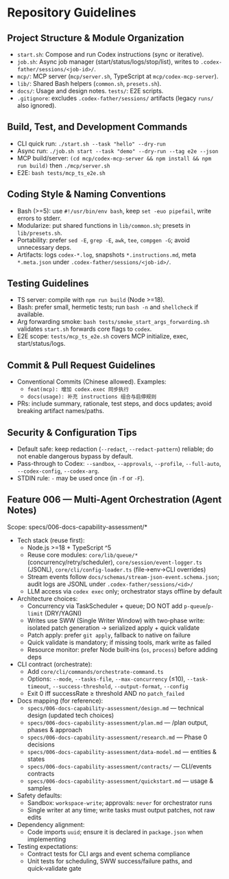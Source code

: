 # Repository Guidelines

## Project Structure & Module Organization

- `start.sh`: Compose and run Codex instructions (sync or iterative).
- `job.sh`: Async job manager (start/status/logs/stop/list), writes to
  `.codex-father/sessions/<job-id>/`.
- `mcp/`: MCP server (`mcp/server.sh`, TypeScript at `mcp/codex-mcp-server`).
- `lib/`: Shared Bash helpers (`common.sh`, `presets.sh`).
- `docs/`: Usage and design notes. `tests/`: E2E scripts.
- `.gitignore`: excludes `.codex-father/sessions/` artifacts (legacy `runs/`
  also ignored).

## Build, Test, and Development Commands

- CLI quick run: `./start.sh --task "hello" --dry-run`
- Async run: `./job.sh start --task "demo" --dry-run --tag e2e --json`
- MCP build/server: `(cd mcp/codex-mcp-server && npm install && npm run build)`
  then `./mcp/server.sh`
- E2E: `bash tests/mcp_ts_e2e.sh`

## Coding Style & Naming Conventions

- Bash (>=5): use `#!/usr/bin/env bash`, keep `set -euo pipefail`, write errors
  to stderr.
- Modularize: put shared functions in `lib/common.sh`; presets in
  `lib/presets.sh`.
- Portability: prefer `sed -E`, `grep -E`, `awk`, `tee`, `compgen -G`; avoid
  unnecessary deps.
- Artifacts: logs `codex-*.log`, snapshots `*.instructions.md`, meta
  `*.meta.json` under `.codex-father/sessions/<job-id>/`.

## Testing Guidelines

- TS server: compile with `npm run build` (Node >=18).
- Bash: prefer small, hermetic tests; run `bash -n` and `shellcheck` if
  available.
- Arg forwarding smoke: `bash tests/smoke_start_args_forwarding.sh` validates
  `start.sh` forwards core flags to `codex`.
- E2E scope: `tests/mcp_ts_e2e.sh` covers MCP initialize, exec,
  start/status/logs.

## Commit & Pull Request Guidelines

- Conventional Commits (Chinese allowed). Examples:
  - `feat(mcp): 增加 codex.exec 同步执行`
  - `docs(usage): 补充 instructions 组合与启停规则`
- PRs: include summary, rationale, test steps, and docs updates; avoid breaking
  artifact names/paths.

## Security & Configuration Tips

- Default safe: keep redaction (`--redact`, `--redact-pattern`) reliable; do not
  enable dangerous bypass by default.
- Pass-through to Codex: `--sandbox`, `--approvals`, `--profile`, `--full-auto`,
  `--codex-config`, `--codex-arg`.
- STDIN rule: `-` may be used once (in `-f` or `-F`).

## Feature 006 — Multi‑Agent Orchestration (Agent Notes)

Scope: specs/006-docs-capability-assessment/\*

- Tech stack (reuse first):
  - Node.js >=18 + TypeScript ^5
  - Reuse core modules: `core/lib/queue/*` (concurrency/retry/scheduler),
    `core/session/event-logger.ts` (JSONL), `core/cli/config-loader.ts`
    (file→env→CLI overrides)
  - Stream events follow `docs/schemas/stream-json-event.schema.json`; audit
    logs are JSONL under `.codex-father/sessions/<id>/`
  - LLM access via `codex exec` only; orchestrator stays offline by default
- Architecture choices:
  - Concurrency via TaskScheduler + queue; DO NOT add `p-queue`/`p-limit`
    (DRY/YAGNI)
  - Writes use SWW (Single Writer Window) with two‑phase write: isolated patch
    generation → serialized apply + quick validate
  - Patch apply: prefer `git apply`, fallback to native on failure
  - Quick validate is mandatory; if missing tools, mark write as failed
  - Resource monitor: prefer Node built‑ins (`os`, `process`) before adding deps
- CLI contract (orchestrate):
  - Add `core/cli/commands/orchestrate-command.ts`
  - Options: `--mode`, `--tasks-file`, `--max-concurrency` (≤10),
    `--task-timeout`, `--success-threshold`, `--output-format`, `--config`
  - Exit 0 iff successRate ≥ threshold AND no `patch_failed`
- Docs mapping (for reference):
  - `specs/006-docs-capability-assessment/design.md` — technical design (updated
    tech choices)
  - `specs/006-docs-capability-assessment/plan.md` — /plan output, phases &
    approach
  - `specs/006-docs-capability-assessment/research.md` — Phase 0 decisions
  - `specs/006-docs-capability-assessment/data-model.md` — entities & states
  - `specs/006-docs-capability-assessment/contracts/` — CLI/events contracts
  - `specs/006-docs-capability-assessment/quickstart.md` — usage & samples
- Safety defaults:
  - Sandbox: `workspace-write`; approvals: `never` for orchestrator runs
  - Single writer at any time; write tasks must output patches, not raw edits
- Dependency alignment:
  - Code imports `uuid`; ensure it is declared in `package.json` when
    implementing
- Testing expectations:
  - Contract tests for CLI args and event schema compliance
  - Unit tests for scheduling, SWW success/failure paths, and quick‑validate
    gate
